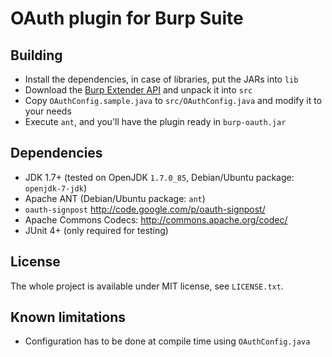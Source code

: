 OAuth plugin for Burp Suite
===========================

Building
--------

 - Install the dependencies, in case of libraries, put the JARs into `lib`
 - Download the [Burp Extender API][1] and unpack it into `src`
 - Copy `OAuthConfig.sample.java` to `src/OAuthConfig.java` and modify it to your needs
 - Execute `ant`, and you'll have the plugin ready in `burp-oauth.jar`

Dependencies
------------

 - JDK 1.7+ (tested on OpenJDK `1.7.0_85`, Debian/Ubuntu package: `openjdk-7-jdk`)
 - Apache ANT (Debian/Ubuntu package: `ant`)
 - `oauth-signpost` http://code.google.com/p/oauth-signpost/
 - Apache Commons Codecs: http://commons.apache.org/codec/
 - JUnit 4+ (only required for testing)

License
-------

The whole project is available under MIT license, see `LICENSE.txt`.

Known limitations
-----------------

 - Configuration has to be done at compile time using `OAuthConfig.java`

  [1]: https://portswigger.net/burp/extender/api/burp_extender_api.zip
